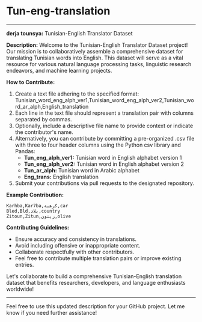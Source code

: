 # Tun-eng-translation

---

**derja tounsya:** Tunisian-English Translator Dataset

**Description:**
Welcome to the Tunisian-English Translator Dataset project! Our mission is to collaboratively assemble a comprehensive dataset for translating Tunisian words into English. This dataset will serve as a vital resource for various natural language processing tasks, linguistic research endeavors, and machine learning projects.

**How to Contribute:**
1. Create a text file adhering to the specified format: Tunisian_word_eng_alph_ver1,Tunisian_word_eng_alph_ver2,Tunisian_word_ar_alph,English_translation
2. Each line in the text file should represent a translation pair with columns separated by commas.
3. Optionally, include a descriptive file name to provide context or indicate the contributor's name.
4. Alternatively, you can contribute by committing a pre-organized .csv file with three to four header columns using the Python csv library and Pandas:
   - **Tun_eng_alph_ver1:** Tunisian word in English alphabet version 1
   - **Tun_eng_alph_ver2:** Tunisian word in English alphabet version 2
   - **Tun_ar_alph:** Tunisian word in Arabic alphabet
   - **Eng_trans:** English translation
5. Submit your contributions via pull requests to the designated repository.

**Example Contribution:**
```
Karhba,Kar7ba,كرهبة,car
Bled,Bld,بلاد,country
Zitoun,Zitun,زيتون,olive
```

**Contributing Guidelines:**
- Ensure accuracy and consistency in translations.
- Avoid including offensive or inappropriate content.
- Collaborate respectfully with other contributors.
- Feel free to contribute multiple translation pairs or improve existing entries.

Let's collaborate to build a comprehensive Tunisian-English translation dataset that benefits researchers, developers, and language enthusiasts worldwide!

---

Feel free to use this updated description for your GitHub project. Let me know if you need further assistance!
